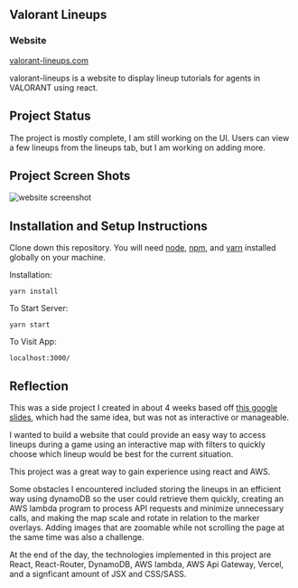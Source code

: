 ## Valorant Lineups

### Website

[valorant-lineups.com](https://valorant-lineups.com)

valorant-lineups is a website to display lineup tutorials for agents in VALORANT using react.

## Project Status

The project is mostly complete, I am still working on the UI. Users can view a few lineups from the lineups tab, but I am working on adding more.

## Project Screen Shots

![website screenshot](images/website-screenshot.gif)

## Installation and Setup Instructions

Clone down this repository. You will need [node](https://nodejs.org/en/), [npm](https://nodejs.org/en/), and [yarn](https://classic.yarnpkg.com/lang/en/docs/install/#windows-stable) installed globally on your machine.

Installation:

`yarn install`

To Start Server:

`yarn start`

To Visit App:

`localhost:3000/`

## Reflection

This was a side project I created in about 4 weeks based off [this google slides](https://docs.google.com/presentation/d/1lC66dZQBioIc2E_sOvXS3ZoNykfSPl0Xj5qaDqknwwA/present?slide=id.g8d7eda0435_9_159), which had the same idea, but was not as interactive or manageable.

I wanted to build a website that could provide an easy way to access lineups during a game using an interactive map with filters to quickly choose which lineup would be best for the current situation.

This project was a great way to gain experience using react and AWS.

Some obstacles I encountered included storing the lineups in an efficient way using dynamoDB so the user could retrieve them quickly, creating an AWS lambda program to process API requests and minimize unnecessary calls, and making the map scale and rotate in relation to the marker overlays. Adding images that are zoomable while not scrolling the page at the same time was also a challenge.

At the end of the day, the technologies implemented in this project are React, React-Router, DynamoDB, AWS lambda, AWS Api Gateway, Vercel, and a signficant amount of JSX and CSS/SASS.
